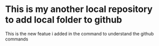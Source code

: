 # This is my another local repository to add local folder to github

This is the new featue i added in the command to understand the github commands
